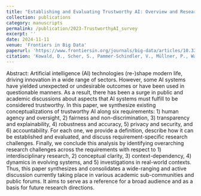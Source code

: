 ```yaml
---
title: "Establishing and Evaluating Trustworthy AI: Overview and Research Challenges"
collection: publications
category: manuscripts
permalink: /publication/2023-TrustworthyAI_survey
excerpt: ''
date: 2024-11-11
venue: 'Frontiers in Big Data'
paperurl: 'https://www.frontiersin.org/journals/big-data/articles/10.3389/fdata.2024.1467222/abstract'
citation: 'Kowald, D., Scher, S., Pammer-Schindler, V., Müllner, P., Waxnegger, K., Demelius, L., Fessl, A., Toller, M., Estrada, I., Simic, I., Sabol, V., Truegler, A., Veas, E., Kern, R., Nad, T., Kopeinik, S. (2024). Establishing and Evaluating Trustworthy AI: Overview and Research Challenges. Frontiers in Big Data, 7, 1467222.'
---
```


Abstract: Artificial intelligence (AI) technologies (re-)shape modern life, driving innovation in a wide range of sectors. However, some AI systems have yielded unexpected or undesirable outcomes or have been used in questionable manners. As a result, there has been a surge in public and academic discussions about aspects that AI systems must fulfill to be considered trustworthy. In this paper, we synthesize existing conceptualizations of trustworthy AI along six requirements: 1) human agency and oversight, 2) fairness and non-discrimination, 3) transparency and explainability, 4) robustness and accuracy, 5) privacy and security, and 6) accountability. For each one, we provide a definition, describe how it can be established and evaluated, and discuss requirement-specific research challenges. Finally, we conclude this analysis by identifying overarching research challenges across the requirements with respect to 1) interdisciplinary research, 2) conceptual clarity, 3) context-dependency, 4) dynamics in evolving systems, and 5) investigations in real-world contexts. Thus, this paper synthesizes and consolidates a wide-ranging and active discussion currently taking place in various academic sub-communities and public forums. It aims to serve as a reference for a broad audience and as a basis for future research directions.